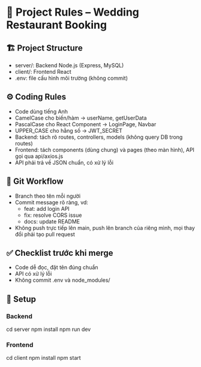 # 📌 Project Rules – Wedding Restaurant Booking

## 🏗️ Project Structure
- server/: Backend Node.js (Express, MySQL)
- client/: Frontend React
- .env: file cấu hình môi trường (không commit)

## ⚙️ Coding Rules
- Code dùng tiếng Anh
- CamelCase cho biến/hàm → userName, getUserData
- PascalCase cho React Component → LoginPage, Navbar
- UPPER_CASE cho hằng số → JWT_SECRET
- Backend: tách rõ routes, controllers, models (không query DB trong routes)
- Frontend: tách components (dùng chung) và pages (theo màn hình), API gọi qua api/axios.js
- API phải trả về JSON chuẩn, có xử lý lỗi

## 🔀 Git Workflow
- Branch theo tên mỗi người
- Commit message rõ ràng, vd:
  - feat: add login API
  - fix: resolve CORS issue
  - docs: update README
- Không push trực tiếp lên main, push lên branch của riêng mình, mọi thay đổi phải tạo pull request

## ✅ Checklist trước khi merge
- Code dễ đọc, đặt tên đúng chuẩn
- API có xử lý lỗi
- Không commit .env và node_modules/

## 📖 Setup
### Backend
cd server
npm install
npm run dev

### Frontend
cd client
npm install
npm start
